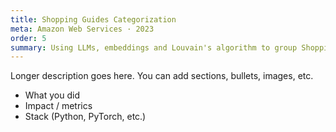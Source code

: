 ```yaml
---
title: Shopping Guides Categorization
meta: Amazon Web Services · 2023
order: 5
summary: Using LLMs, embeddings and Louvain's algorithm to group Shopping Guides for display on Homepage.
---
```


Longer description goes here. You can add sections, bullets, images, etc.

- What you did
- Impact / metrics
- Stack (Python, PyTorch, etc.)
